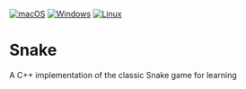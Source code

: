 [![macOS](https://github.com/ZGreening/SnakeCpp/actions/workflows/macos.yml/badge.svg)](https://github.com/ZGreening/SnakeCpp/actions/workflows/macos.yml)
[![Windows](https://github.com/ZGreening/SnakeCpp/actions/workflows/windows.yml/badge.svg)](https://github.com/ZGreening/SnakeCpp/actions/workflows/windows.yml)
[![Linux](https://github.com/ZGreening/SnakeCpp/actions/workflows/linux.yml/badge.svg)](https://github.com/ZGreening/SnakeCpp/actions/workflows/linux.yml)
# Snake
A C++ implementation of the classic Snake game for learning